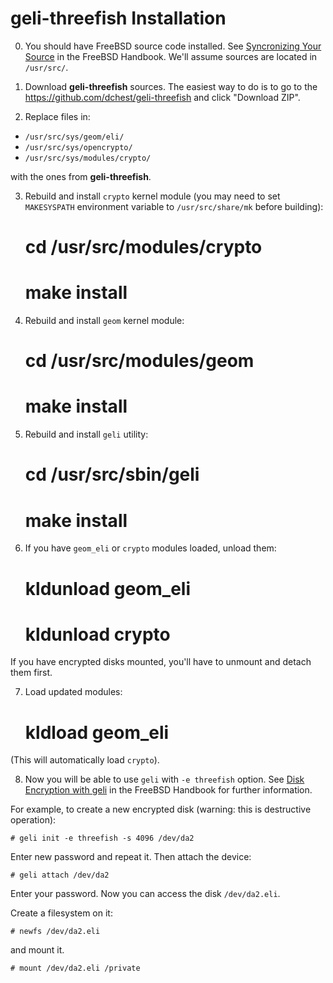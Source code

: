 # geli-threefish Installation

0. You should have FreeBSD source code installed.
See [Syncronizing Your Source](http://www.freebsd.org/doc/en_US.ISO8859-1/books/handbook/synching.html)
in the FreeBSD Handbook. We'll assume sources are located in `/usr/src/`.

1. Download **geli-threefish** sources. The easiest way to do is to go to the
https://github.com/dchest/geli-threefish and click "Download ZIP".

2. Replace files in:

* `/usr/src/sys/geom/eli/`
* `/usr/src/sys/opencrypto/`
* `/usr/src/sys/modules/crypto/`

with the ones from **geli-threefish**.

3. Rebuild and install `crypto` kernel module (you may need to set
`MAKESYSPATH` environment variable to `/usr/src/share/mk` before building):

    # cd /usr/src/modules/crypto
    # make install

4. Rebuild and install `geom` kernel module:

    # cd /usr/src/modules/geom
    # make install

5. Rebuild and install `geli` utility:

    # cd /usr/src/sbin/geli
    # make install

6. If you have `geom_eli` or `crypto` modules loaded, unload them:

    # kldunload geom_eli
    # kldunload crypto

If you have encrypted disks mounted, you'll have to unmount and detach them first.

7. Load updated modules:

    # kldload geom_eli

(This will automatically load `crypto`).

8. Now you will be able to use `geli` with `-e threefish` option.
See [Disk Encryption with geli](http://www.freebsd.org/doc/en_US.ISO8859-1/books/handbook/disks-encrypting.html)
in the FreeBSD Handbook for further information.

For example, to create a new encrypted disk (warning: this is destructive operation):

    # geli init -e threefish -s 4096 /dev/da2

Enter new password and repeat it. Then attach the device:

    # geli attach /dev/da2

Enter your password. Now you can access the disk `/dev/da2.eli`.

Create a filesystem on it:

    # newfs /dev/da2.eli

and mount it.

    # mount /dev/da2.eli /private

